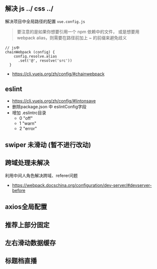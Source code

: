 ## 解决 js ../ css ../
解决项目中全局路径的配置
`vue.config.js`

> 要注意的是如果你想要引用一个 npm 依赖中的文件，
或是想要用 webpack alias，则需要在路径前加上 ~ 的前缀来避免歧义

```
// js中
chainWebpack (config) {
    config.resolve.alias
      .set('@', resolve('src'))
  }
```
- https://cli.vuejs.org/zh/config/#chainwebpack
## eslint

- https://cli.vuejs.org/zh/config/#lintonsave
- 删除package.json 中 eslintConfig字段
- 增加 .eslintrc目录
  - 0 "off"
  - 1 "warn"
  - 2 "error"

## swiper 未滑动 (暂不进行改动)

## 跨域处理未解决

利用中间人角色解决跨域、referer问题
- https://webpack.docschina.org/configuration/dev-server/#devserver-before

## axios全局配置
## 推荐上部分固定
## 左右滑动数据缓存
## 标题档直播
